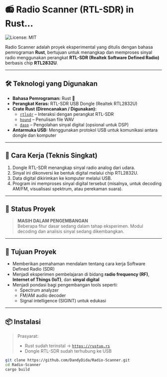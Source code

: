 # 📻 Radio Scanner (RTL-SDR) in Rust...
![License: MIT](https://img.shields.io/badge/License-MIT-yellow.svg)

Radio Scanner adalah proyek eksperimental yang ditulis dengan bahasa pemrograman **Rust**, bertujuan untuk menangkap dan memproses sinyal radio menggunakan perangkat **RTL-SDR (Realtek Software Defined Radio)** berbasis chip **RTL2832U**.

---

## 🛠️ Teknologi yang Digunakan

- **Bahasa Pemrograman:** Rust 🦀
- **Perangkat Keras:** RTL-SDR USB Dongle (Realtek RTL2832U)
- **Crate Rust (Direncanakan / Digunakan):**
  - [`rtlsdr`](https://crates.io/crates/rtlsdr) – Interaksi dengan perangkat RTL-SDR
  - [`hound`](https://crates.io/crates/hound) – Penulisan file WAV
  - [`dasp`](https://crates.io/crates/dasp) – Pengolahan sinyal digital (opsional untuk DSP)
- **Antarmuka USB:** Menggunakan protokol USB untuk komunikasi antara dongle dan komputer

---

## 🧪 Cara Kerja (Teknis Singkat)

1. Dongle RTL-SDR menangkap sinyal radio analog dari udara.
2. Sinyal ini dikonversi ke bentuk digital melalui chip RTL2832U.
3. Data digital dikirimkan ke komputer melalui USB.
4. Program ini memproses sinyal digital tersebut (misalnya, untuk decoding AM/FM, visualisasi spektrum, atau perekaman suara).

---

## 🚧 Status Proyek

> **MASIH DALAM PENGEMBANGAN**  
> Beberapa fitur dasar sedang dalam tahap eksperimen. Modul decoding dan analisis sinyal sedang dikembangkan.

---

## 🎯 Tujuan Proyek

- Memberikan pemahaman mendalam tentang cara kerja Software Defined Radio (SDR)
- Menjadi eksperimen pembelajaran di bidang **radio frequency (RF)**, **Internet of Things (IoT)**, dan **sinyal digital**
- Menjadi pondasi bagi pengembangan tools seperti:
  - Spectrum analyzer
  - FM/AM audio decoder
  - Signal intelligence (SIGINT) untuk edukasi

---

## 📦 Instalasi

> Prasyarat:  
> - Rust sudah terinstal → [`https://rustup.rs`](https://rustup.rs)  
> - Dongle RTL-SDR sudah terhubung ke USB

```bash
git clone https://github.com/DandyDida/Radio-Scanner.git
cd Radio-Scanner
cargo build
